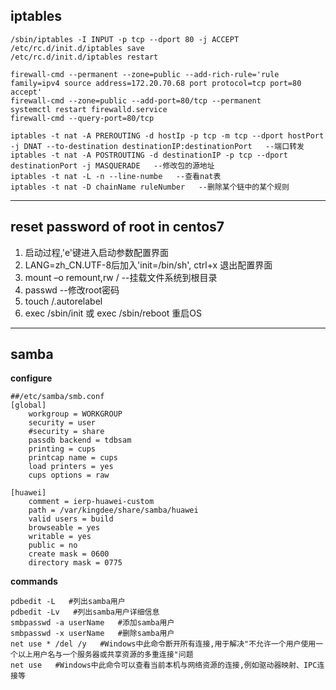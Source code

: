 ## iptables

    /sbin/iptables -I INPUT -p tcp --dport 80 -j ACCEPT
    /etc/rc.d/init.d/iptables save
    /etc/rc.d/init.d/iptables restart

    firewall-cmd --permanent --zone=public --add-rich-rule='rule family=ipv4 source address=172.20.70.68 port protocol=tcp port=80 accept'
    firewall-cmd --zone=public --add-port=80/tcp --permanent
    systemctl restart firewalld.service
    firewall-cmd --query-port=80/tcp

    iptables -t nat -A PREROUTING -d hostIp -p tcp -m tcp --dport hostPort -j DNAT --to-destination destinationIP:destinationPort   --端口转发
    iptables -t nat -A POSTROUTING -d destinationIP -p tcp --dport destinationPort -j MASQUERADE   --修改包的源地址
    iptables -t nat -L -n --line-numbe   --查看nat表
    iptables -t nat -D chainName ruleNumber   --删除某个链中的某个规则

-----------

## reset password of root in centos7

1. 启动过程,'e'键进入启动参数配置界面
2. LANG=zh_CN.UTF-8后加入'init=/bin/sh', ctrl+x 退出配置界面
3. mount –o remount,rw /   --挂载文件系统到根目录
4. passwd   --修改root密码
5. touch /.autorelabel
6. exec /sbin/init 或 exec /sbin/reboot 重启OS

----------

## samba

**configure**

    ##/etc/samba/smb.conf
    [global]
        workgroup = WORKGROUP
        security = user
        #security = share
        passdb backend = tdbsam
        printing = cups
        printcap name = cups
        load printers = yes
        cups options = raw

    [huawei]
        comment = ierp-huawei-custom
        path = /var/kingdee/share/samba/huawei
        valid users = build
        browseable = yes
        writable = yes
        public = no
        create mask = 0600
        directory mask = 0775

**commands**

    pdbedit -L   #列出samba用户
    pdbedit -Lv   #列出samba用户详细信息
    smbpasswd -a userName   #添加samba用户
    smbpasswd -x userName   #删除samba用户
    net use * /del /y   #Windows中此命令断开所有连接,用于解决"不允许一个用户使用一个以上用户名与一个服务器或共享资源的多重连接"问题
    net use   #Windows中此命令可以查看当前本机与网络资源的连接,例如驱动器映射、IPC连接等
